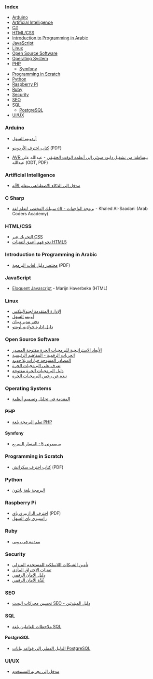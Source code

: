 ### Index

* [Arduino](#arduino)
* [Artificial Intelligence](#artificial-intelligence)
* [C#](#c-sharp)
* [HTML/CSS](#htmlcss)
* [Introduction to Programming in Arabic](#introduction-to-programming-in-arabic)
* [JavaScript](#javascript)
* [Linux](#linux)
* [Open Source Software](#open-source-software)
* [Operating System](#operating-systems)
* [PHP](#php)
  * [Symfony](#symfony)
* [Programming in Scratch](#programming-in-scratch)
* [Python](#python)
* [Raspberry Pi](#raspberry-pi)
* [Ruby](#ruby)
* [Security](#security)
* [SEO](#seo)
* [SQL](#sql)
  * [PostgreSQL](#postgresql)
* [UI/UX](#uiux)


### Arduino

* [أردوينو السهل](http://librebooks.org/simply-arduino/)
* [كتاب احترف الأردوينو](http://www.ev-center.com/uploads/2/1/2/6/21261678/arduino.pdf) (PDF)

* [AVR ببساطة: من تشغيل دايود ضوئي إلى أنظمة الوقت الحقيقي](https://github.com/abdallah-ali-abdallah/Simply-AVR-Book) - عبدالله علي عبدالله (ODT, PDF)


### Artificial Intelligence

* [مدخل إلى الذكاء الاصطناعي وتعلم الآلة](https://academy.hsoub.com/files/17-%D9%85%D8%AF%D8%AE%D9%84-%D8%A5%D9%84%D9%89-%D8%A7%D9%84%D8%B0%D9%83%D8%A7%D8%A1-%D8%A7%D9%84%D8%A7%D8%B5%D8%B7%D9%86%D8%A7%D8%B9%D9%8A-%D9%88%D8%AA%D8%B9%D9%84%D9%85-%D8%A7%D9%84%D8%A2%D9%84%D8%A9/)


### C Sharp

* [سبيلك المختصر لتعلم لغة c# - برمجة الواجهات](https://www.mobarmijoun.com/2014/04/c_19.html) - Khaled Al-Saadani (Arab Coders Academy)


### HTML/CSS

* [التحريك عبر CSS](https://academy.hsoub.com/files/14-التحريك-عبر-css/)
* [نحو فهم أعمق لتقنيات HTML5](https://academy.hsoub.com/files/13-نحو-فهم-أعمق-لتقنيات-html5/)


### Introduction to Programming in Arabic

* [مختصر دليل لغات البرمجة](https://alyassen.github.io/Brief-guide-to-programming-languages-v1.2.4.pdf) (PDF)


### JavaScript

* [Eloquent Javascript](https://rabahboudia.gitbooks.io/arabic-eloquent-js/content/index.html) - Marijn Haverbeke (HTML)


### Linux

* [الإدارة المتقدمة لجنو/لينكس ](http://librebooks.org/gnu-linux-advanced-administration/)
* [أوبنتو السهل](http://librebooks.org/simply-ubuntu/)
* [دفتر مدير دبيان](http://librebooks.org/debian-handbook-arabic/)
* [دليل إدارة خواديم أوبنتو](https://academy.hsoub.com/files/10-دليل-إدارة-خواديم-أوبنتو/)


### Open Source Software

* [الأبعاد الاستراتيجية للبرمجيات الحرة مفتوحة المصدر](http://librebooks.org/strategic-dimensions-of-free-and-open-source-software/)
* [الحريات الرقمية - المفاهيم الرئيسية](http://librebooks.org/digital-freedoms-main-concepts/)
* [المصادر المفتوحة خيارات بلا حدود](http://librebooks.org/opensource-ultimate-options/)
* [تعرف على البرمجيات الحرة](http://librebooks.org/know-free-software/)
* [دليل البرمجيات الحرة مفتوحة](http://librebooks.org/free-opensource-guide/)
* [نبذة عن رخص البرمجيات الحرة](http://librebooks.org/bref-about-foss-licenses/)


### Operating Systems

* [المقدمة في تحليل وتصميم أنظمة](http://librebooks.org/intro-to-os-analysis-and-design/)


### PHP

* [تعلم البرمجة بلغة PHP](http://librebooks.org/learn-programming-with-php/)


#### Symfony

* [سيمفوني 5 : المسار السريع](https://symfony.com/doc/5.0/the-fast-track/ar/index.html)


### Programming in Scratch

* [كتاب احترف سكراتش](http://www.ev-center.com/uploads/2/1/2/6/21261678/scratch.pdf) (PDF)


### Python

* [البرمجة بلغة بايثون](https://academy.hsoub.com/files/15-البرمجة-بلغة-بايثون/)


### Raspberry Pi

* [احترف الرازبيري باي](https://www.ev-center.com/uploads/2/1/2/6/21261678/كتاب_احترف_الرازبيري_باي.pdf)  (PDF)
* [راسبيري باي السهل](http://librebooks.org/simply-raspberry-pi/)


### Ruby

* [مقدمة في روبي](http://librebooks.org/intro-to-ruby/)


### Security

* [تأمين الشبكات اللاسلكية للمستخدم المنزلي](http://librebooks.org/secure-wireless-networks-for-home-users/)
* [تقنيات الاختراق المادي](http://librebooks.org/physical-hacking-techniques/)
* [دليل الأمان الرقمي](https://academy.hsoub.com/files/20-%D8%AF%D9%84%D9%8A%D9%84-%D8%A7%D9%84%D8%A3%D9%85%D8%A7%D9%86-%D8%A7%D9%84%D8%B1%D9%82%D9%85%D9%8A/)
* [عُدَّة الأمان الرقمي](http://librebooks.org/security-in-a-box/)


### SEO

* [تحسين محركات البحث SEO - دليل المبتدئين](http://librebooks.org/search-engine-optimization-seo-starter-guide-ar/)


### SQL

* [ملاحظات للعاملين بلغة SQL](https://academy.hsoub.com/files/16-%D9%85%D9%84%D8%A7%D8%AD%D8%B8%D8%A7%D8%AA-%D9%84%D9%84%D8%B9%D8%A7%D9%85%D9%84%D9%8A%D9%86-%D8%A8%D9%84%D8%BA%D8%A9-sql/)


#### PostgreSQL

* [الدليل العملي إلى قواعد بيانات PostgreSQL](https://academy.hsoub.com/files/18-%D8%A7%D9%84%D8%AF%D9%84%D9%8A%D9%84-%D8%A7%D9%84%D8%B9%D9%85%D9%84%D9%8A-%D8%A5%D9%84%D9%89-%D9%82%D9%88%D8%A7%D8%B9%D8%AF-%D8%A8%D9%8A%D8%A7%D9%86%D8%A7%D8%AA-postgresql/)


### UI/UX

* [مدخل إلى تجربة المستخدم](https://academy.hsoub.com/files/11-مدخل-إلى-تجربة-المستخدم-user-experience-ux/)
